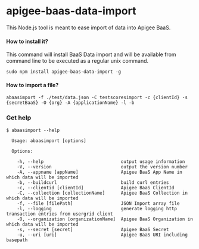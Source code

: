 apigee-baas-data-import
=======================

This Node.js tool is meant to ease import of data into Apigee BaaS.

#### How to install it?
This command will install BaaS Data import and will be available from command line to be executed as a regular unix command.
```
sudo npm install apigee-baas-data-import -g
```

#### How to import a file?

```
abaasimport -f ./test/data.json -C testscoresimport -c {clientId} -s {secretBaaS} -O {org} -A {applicationName} -l -b
```

### Get help

```
$ abaasimport --help

  Usage: abaasimport [options]

  Options:

    -h, --help                             output usage information
    -V, --version                          output the version number
    -A, --appname [appName]                Apigee BaaS App Name in which data will be imported
    -b, --buildcurl                        build curl entries
    -c, --clientid [clientId]              Apigee BaaS ClientId
    -C, --collection [collectionName]      Apigee BaaS Collection in which data will be imported
    -f, --file [filePath]                  JSON Import array file
    -l, --logging                          generate logging http transaction entries from usergrid client
    -O, --organization [organizationName]  Apigee BaaS Organization in which data will be imported
    -s, --secret [secret]                  Apigee BaaS Secret
    -u, --uri [uri]                        Apigee BaaS URI including basepath
```